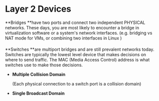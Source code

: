 # Layer 2 Devices

**Bridges **have two ports and connect two independent PHYSICAL networks. These days, you are most likely to encounter a bridge in virtualization software or a system's network interfaces. \(e.g. bridging vs NAT mode for VMs, or combining two interfaces in Linux \)

#### 

**Switches **are multiport bridges and are still prevalent networks today. Switches are typically the lowest level device that makes decisions on where to send traffic. The MAC \(Media Access Control\) address is what switches use to make those decisions.

* **Multiple Collision Domain**

  \(Each physical connection to a switch port is a collision domain\)

* **Single Broadcast Domain**



